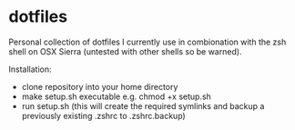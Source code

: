 # dotfiles
Personal collection of dotfiles I currently use in combionation with the zsh shell on OSX Sierra (untested with other shells so be warned).

Installation:

- clone repository into your home directory
- make setup.sh executable e.g. chmod +x setup.sh
- run setup.sh (this will create the required symlinks and backup a previously existing .zshrc to .zshrc.backup)